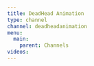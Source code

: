```yaml
---
title: DeadHead Animation
type: channel
channel: deadheadanimation
menu:
  main:
    parent: Channels
videos:
---
```

